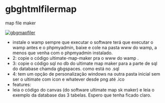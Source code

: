 # gbghtmlfilermap
map file maker

<a href="https://ibb.co/5v25DzH"><img src="https://i.ibb.co/5v25DzH/gbgmapfiler.png" alt="gbgmapfiler" border="0"></a>

- instale o wamp sempre que executar o software terá que executar o wamp antes  e o phpmyadmin, baixe e cole na pasta www do wamp, a menos que venha com o phpmyadmin instalado.
- 2: copie o código ultimate-map-maker pra o www do wamp . 
- 3: copie o código sql no db do ultimate map maker para a parte de sql do database chamda gbgspaces. como está no .sql
- 4: tem um opção de personalização windows na outra pasta inicial sem  ser o ultimate com icon e whatever desde png até .ico
- features:
- leia o código do canvas (do software ultimate map sk maker) e leia o exemplo da database das 3 tabelas. Espero que tenha ficado claro.
